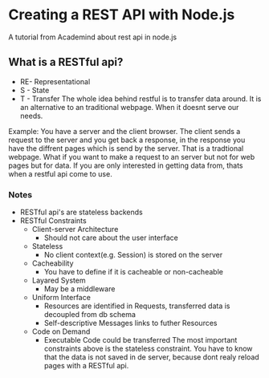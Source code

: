 #  Creating a REST API with Node.js
A tutorial from Academind about rest api in node.js

## What is a RESTful api?
* RE- Representational
* S - State
* T - Transfer
The whole idea behind restful is to transfer data around. It is an alternative to an traditional webpage. When it doesnt serve our needs.

Example: You have a server and the client browser. The client sends a request to the server and you get back a response, in the response you have the diffrent pages which is send by the server. That is a tradtional webpage. What if you want to make a request to an server but not for web pages but for data. If you are only interested in getting data from, thats when a restful api come to use. 

### Notes
* RESTful api's are stateless backends  
* RESTful Constraints
    * Client-server Architecture
        * Should not care about the user interface
    * Stateless
        * No client context(e.g. Session) is stored on the server
    * Cacheability
        * You have to define if it is cacheable or non-cacheable
    * Layared System
        * May be a middleware
    * Uniform Interface
        * Resources are identified in Requests, transferred data is decoupled from db schema
        * Self-descriptive Messages links to futher Resources
    * Code on Demand
        * Executable Code could be transferred
The most important constraints above is the stateless constraint. You have to know that the data is not saved in de server, because dont realy reload pages with a RESTful api.
